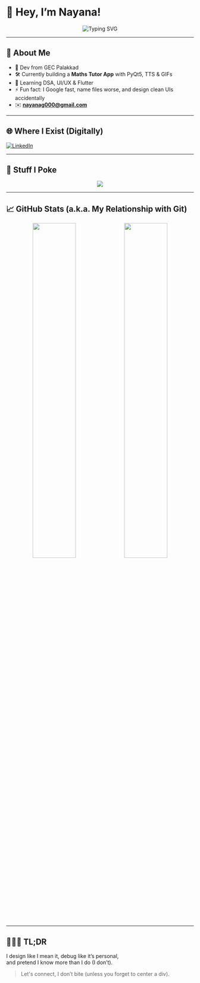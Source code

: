 # 👋 Hey, I’m Nayana!

<p align="center">
  <img src="https://readme-typing-svg.demolab.com?font=Fira+Code&pause=1100&color=F66D9B&center=true&width=435&lines=Still+waiting+for+the+compiler+to+love+me+back;I+speak+fluent+“it+worked+yesterday”;Accidentally+good+at+UI;final_final_REALLYFINAL_2.py" alt="Typing SVG" />
</p>

---

## 🧠 About Me

- 🏫 Dev from GEC Palakkad  
- 🛠 Currently building a **Maths Tutor App** with PyQt5, TTS & GIFs  
- 🌱 Learning DSA, UI/UX & Flutter  
- ⚡ Fun fact: I Google fast, name files worse, and design clean UIs accidentally  
- ✉️ **nayanag000@gmail.com**

---

## 🌐 Where I Exist (Digitally)

[![LinkedIn](https://img.shields.io/badge/LinkedIn-nayanag-blue?style=for-the-badge&logo=linkedin)](https://www.linkedin.com/in/nayana-g-300255334)  

---

## 🧰 Stuff I Poke

<div align="center">
  <img src="https://skillicons.dev/icons?i=python,c,c++,java,html,css,js,react,flutter,mysql,git,linux,figma&perline=8" />
</div>

---

## 📈 GitHub Stats (a.k.a. My Relationship with Git)

<p align="center">
  <img src="https://github-readme-stats.vercel.app/api?username=nayana-G&show_icons=true&theme=tokyonight&hide_border=false" width="48%" />
  <img src="https://github-readme-streak-stats.herokuapp.com/?user=nayana-G&theme=tokyonight" width="48%" />
</p>

---

## 🤹🏽‍♀️ TL;DR

I design like I mean it, debug like it’s personal,  
and pretend I know more than I do (I don’t).

> Let's connect, I don’t bite (unless you forget to center a div).
